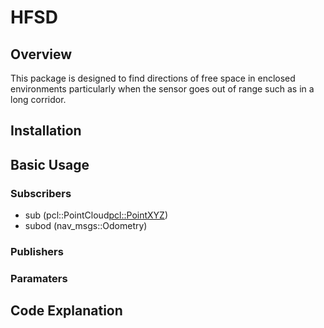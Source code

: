 # HFSD
## Overview
This package is designed to find directions of free space in enclosed environments particularly when the sensor goes out of range such as in a long corridor.
## Installation
## Basic Usage
### Subscribers
- sub (pcl::PointCloud<pcl::PointXYZ>)
- subod (nav_msgs::Odometry)
### Publishers
### Paramaters
## Code Explanation
